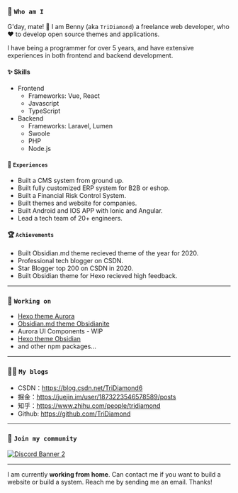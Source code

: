 <!--
**TriDiamond/TriDiamond** is a ✨ _special_ ✨ repository because its `README.md` (this file) appears on your GitHub profile.

Here are some ideas to get you started:

- 🔭 I’m currently working on ...
- 🌱 I’m currently learning ...
- 👯 I’m looking to collaborate on ...
- 🤔 I’m looking for help with ...
- 💬 Ask me about ...
- 📫 How to reach me: ...
- 😄 Pronouns: ...
- ⚡ Fun fact: ...
-->

### 🐼 `Who am I`

G'day, mate! 👋 I am Benny (aka `TriDiamond`) a freelance web developer, who ❤️ to develop open source themes and applications.

I have being a programmer for over 5 years, and have extensive experiences in both frontend and backend development. 

#### ✨ Skills

- Frontend
  - Frameworks: Vue, React
  - Javascript
  - TypeScript
- Backend
  - Frameworks: Laravel, Lumen
  - Swoole
  - PHP
  - Node.js 

#### 📜 `Experiences`

- Built a CMS system from ground up.
- Built fully customized ERP system for B2B or eshop.
- Built a Financial Risk Control System.
- Built themes and website for companies.
- Built Android and IOS APP with Ionic and Angular.
- Lead a tech team of 20+ engineers. 

#### 🏆 `Achievements`

- Built Obsidian.md theme recieved theme of the year for 2020.
- Professional tech blogger on CSDN.
- Star Blogger top 200 on CSDN in 2020.
- Built Obsidian theme for Hexo recieved high feedback.

---

### 🔭 `Working on`

- [Hexo theme Aurora](https://github.com/auroral-ui/hexo-obsidianext-blog)
- [Obsidian.md theme Obsidianite](https://github.com/TriDiamond/Obsidian-Obsidianite)
- Aurora UI Components - WIP
- [Hexo theme Obsidian](https://github.com/TriDiamond/hexo-theme-obsidian)
- and other npm packages...

---

### ✍🏻 `My blogs`

- CSDN：https://blog.csdn.net/TriDiamond6
- 掘金：https://juejin.im/user/1873223546578589/posts
- 知乎：https://www.zhihu.com/people/tridiamond
- Github: https://github.com/TriDiamond

---

### 💬 `Join my community`

<a href="https://discord.gg/VC7CrYfds5"><img src="https://discordapp.com/api/guilds/801943105913225246/widget.png?style=banner2" alt="Discord Banner 2"/></a>

---

I am currently **working from home**. Can contact me if you want to build a website or build a system. Reach me by sending me an email. Thanks!



